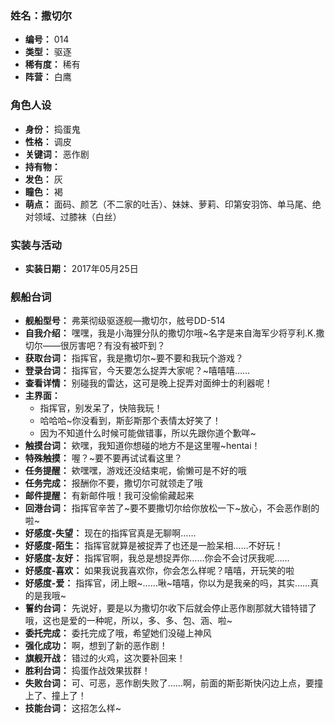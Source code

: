 ### 姓名：撒切尔
* **编号：** 014
* **类型：** 驱逐
* **稀有度：** 稀有
* **阵营：** 白鹰


### 角色人设
* **身份：** 捣蛋鬼
* **性格：** 调皮
* **关键词：** 恶作剧
* **持有物：** 
* **发色：** 灰
* **瞳色：** 褐
* **萌点：** 面码、颜艺（不二家的吐舌）、妹妹、萝莉、印第安羽饰、单马尾、绝对领域、过膝袜（白丝）


### 实装与活动
* **实装日期：** 2017年05月25日


### 舰船台词
* **舰船型号：** 弗莱彻级驱逐舰—撒切尔，舷号DD-514
* **自我介绍：** 嘿嘿，我是小海狸分队的撒切尔哦~名字是来自海军少将亨利.K.撒切尔——很厉害吧？有没有被吓到？
* **获取台词：** 指挥官，我是撒切尔~要不要和我玩个游戏？
* **登录台词：** 指挥官，今天要怎么捉弄大家呢？~嘻嘻嘻……
* **查看详情：** 别碰我的雷达，这可是晚上捉弄对面绅士的利器呢！
* **主界面：**
  * 指挥官，别发呆了，快陪我玩！
  * 哈哈哈~你没看到，斯彭斯那个表情太好笑了！
  * 因为不知道什么时候可能做错事，所以先跟你道个歉咩~
* **触摸台词：** 欸嘿，我知道你想碰的地方不是这里喔~hentai！
* **特殊触摸：** 喔？~要不要再试试看这里？
* **任务提醒：** 欸嘿嘿，游戏还没结束呢，偷懒可是不好的哦
* **任务完成：** 报酬你不要，撒切尔可就领走了哦
* **邮件提醒：** 有新邮件哦！我可没偷偷藏起来
* **回港台词：** 指挥官辛苦了~要不要撒切尔给你放松一下~放心，不会恶作剧的啦~
* **好感度-失望：** 现在的指挥官真是无聊啊……
* **好感度-陌生：** 指挥官就算是被捉弄了也还是一脸呆相……不好玩！
* **好感度-友好：** 指挥官啊，我总是想捉弄你……你会不会讨厌我呢……
* **好感度-喜欢：** 如果我说我喜欢你，你会怎么样呢？嘻嘻，开玩笑的啦
* **好感度-爱：** 指挥官，闭上眼~……啾~嘻嘻，你以为是我亲的吗，其实……真的是我哦~
* **誓约台词：** 先说好，要是以为撒切尔收下后就会停止恶作剧那就大错特错了哦，这也是爱的一种呢，所以，多、多、包、涵、啦~
* **委托完成：** 委托完成了哦，希望她们没碰上神风
* **强化成功：** 啊，想到了新的恶作剧！
* **旗舰开战：** 错过的火鸡，这次要补回来！
* **胜利台词：** 捣蛋作战效果拔群！
* **失败台词：** 可、可恶，恶作剧失败了……啊，前面的斯彭斯快闪边上点，要撞上了、撞上了！
* **技能台词：** 这招怎么样~
